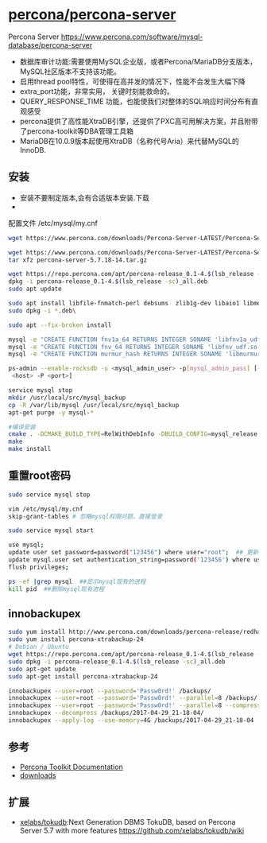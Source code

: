 # [percona/percona-server](https://github.com/percona/percona-server)

Percona Server https://www.percona.com/software/mysql-database/percona-server

* 数据库审计功能:需要使用MySQL企业版，或者Percona/MariaDB分支版本，MySQL社区版本不支持该功能。
* 启用thread pool特性，可使得在高并发的情况下，性能不会发生大幅下降
* extra_port功能，非常实用， 关键时刻能救命的。
* QUERY_RESPONSE_TIME 功能，也能使我们对整体的SQL响应时间分布有直观感受
* percona提供了高性能XtraDB引擎，还提供了PXC高可用解决方案，并且附带了percona-toolkit等DBA管理工具箱
* MariaDB在10.0.9版本起使用XtraDB（名称代号Aria）来代替MySQL的InnoDB.

## 安装

* 安装不要制定版本,会有合适版本安装.下载
*
配置文件 /etc/mysql/my.cnf

```sh
wget https://www.percona.com/downloads/Percona-Server-LATEST/Percona-Server-5.7.18-14/binary/tarball/Percona-Server-5.7.18-14-Linux.x86_64.ssl100.tar.gz

wget https://www.percona.com/downloads/Percona-Server-LATEST/Percona-Server-5.7.18-14/source/tarball/percona-server-5.7.18-14.tar.gz
tar xfz percona-server-5.7.18-14.tar.gz

wget https://repo.percona.com/apt/percona-release_0.1-4.$(lsb_release -sc)_all.deb
dpkg -i percona-release_0.1-4.$(lsb_release -sc)_all.deb
sudo apt update

sudo apt install libfile-fnmatch-perl debsums  zlib1g-dev libaio1 libmecab2
sudo dpkg -i *.deb\

sudo apt --fix-broken install

mysql -e "CREATE FUNCTION fnv1a_64 RETURNS INTEGER SONAME 'libfnv1a_udf.so'" -u USER -pPASSWORD
mysql -e "CREATE FUNCTION fnv_64 RETURNS INTEGER SONAME 'libfnv_udf.so'" -u USER -pPASSWORD
mysql -e "CREATE FUNCTION murmur_hash RETURNS INTEGER SONAME 'libmurmur_udf.so'" -u USER -pPASSWORD

ps-admin --enable-rocksdb -u <mysql_admin_user> -p[mysql_admin_pass] [-S <socket>] [-h
 <host> -P <port>]

service mysql stop
mkdir /usr/local/src/mysql_backup
cp -R /var/lib/mysql /usr/local/src/mysql_backup
apt-get purge -y mysql-*

#编译安装
cmake . -DCMAKE_BUILD_TYPE=RelWithDebInfo -DBUILD_CONFIG=mysql_release -DFEATURE_SET=community -DWITH_EMBEDDED_SERVER=OFF
make
make install
```

## 重置root密码

```sh
sudo service mysql stop

vim /etc/mysql/my.cnf
skip-grant-tables # 忽略mysql权限问题，直接登录

sudo service mysql start

use mysql;
update user set password=password("123456") where user="root";  ## 更新密码
update mysql.user set authentication_string=password('123456') where user='root' ;  # 5.7以后以前的password字段改成了authentication_string
flush privileges;

ps -ef |grep mysql  ##显示mysql现有的进程
kill pid  ##删除mysql现有进程
```

## innobackupex

```sh
sudo yum install http://www.percona.com/downloads/percona-release/redhat/0.1-4/percona-release-0.1-4.noarch.rpm
sudo yum install percona-xtrabackup-24
# Debian / Ubuntu
wget https://repo.percona.com/apt/percona-release_0.1-4.$(lsb_release -sc)_all.deb
sudo dpkg -i percona-release_0.1-4.$(lsb_release -sc)_all.deb
sudo apt-get update
sudo apt-get install percona-xtrabackup-24

innobackupex --user=root --password='Passw0rd!' /backups/
innobackupex --user=root --password='Passw0rd!' --parallel=8 /backups/
innobackupex --user=root --password='Passw0rd!' --parallel=8 --compress --compress-threads=8 /backups/
innobackupex --decompress /backups/2017-04-29_21-18-04/
innobackupex --apply-log --use-memory=4G /backups/2017-04-29_21-18-04
```

## 参考

* [Percona Toolkit Documentation](https://www.percona.com/doc/percona-toolkit/2.1/index.html)
* [downloads](https://www.percona.com/downloads/Percona-Server-5.7/)

## 扩展

* [xelabs/tokudb](https://github.com/XeLabs/tokudb):Next Generation DBMS TokuDB, based on Percona Server 5.7 with more features https://github.com/xelabs/tokudb/wiki
